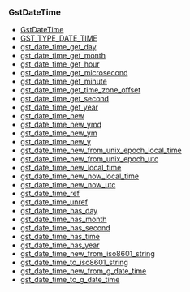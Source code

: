 ### GstDateTime

* [GstDateTime]()
* [GST_TYPE_DATE_TIME]()
* [gst_date_time_get_day]()
* [gst_date_time_get_month]()
* [gst_date_time_get_hour]()
* [gst_date_time_get_microsecond]()
* [gst_date_time_get_minute]()
* [gst_date_time_get_time_zone_offset]()
* [gst_date_time_get_second]()
* [gst_date_time_get_year]()
* [gst_date_time_new]()
* [gst_date_time_new_ymd]()
* [gst_date_time_new_ym]()
* [gst_date_time_new_y]()
* [gst_date_time_new_from_unix_epoch_local_time]()
* [gst_date_time_new_from_unix_epoch_utc]()
* [gst_date_time_new_local_time]()
* [gst_date_time_new_now_local_time]()
* [gst_date_time_new_now_utc]()
* [gst_date_time_ref]()
* [gst_date_time_unref]()
* [gst_date_time_has_day]()
* [gst_date_time_has_month]()
* [gst_date_time_has_second]()
* [gst_date_time_has_time]()
* [gst_date_time_has_year]()
* [gst_date_time_new_from_iso8601_string]()
* [gst_date_time_to_iso8601_string]()
* [gst_date_time_new_from_g_date_time]()
* [gst_date_time_to_g_date_time]()
